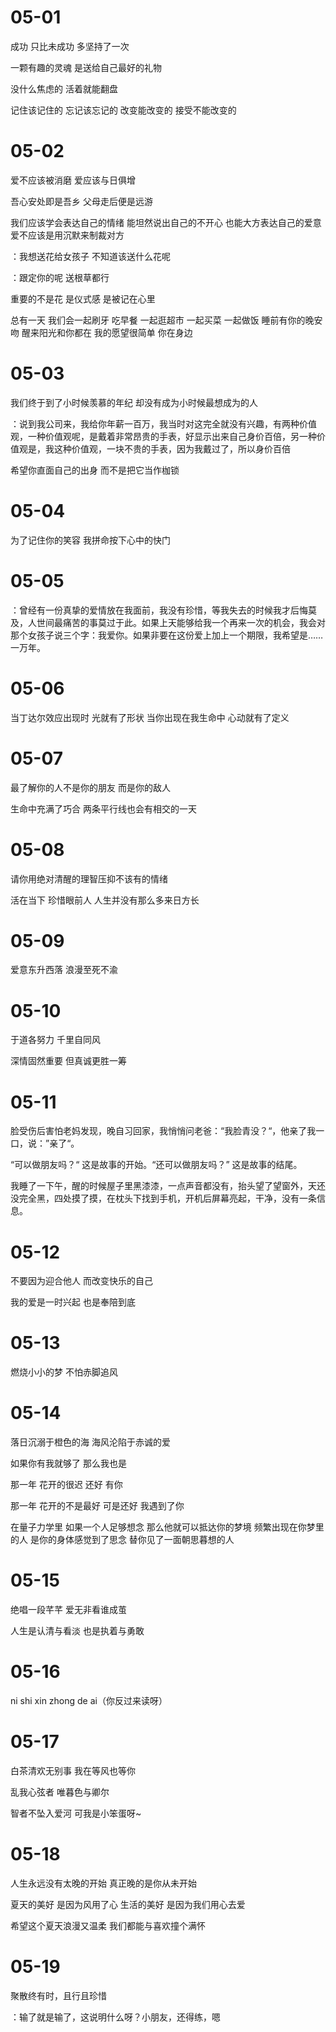 # 05-01

成功 只比未成功 多坚持了一次

一颗有趣的灵魂 是送给自己最好的礼物

没什么焦虑的 活着就能翻盘

记住该记住的 忘记该忘记的 改变能改变的 接受不能改变的

# 05-02

爱不应该被消磨 爱应该与日俱增

吾心安处即是吾乡 父母走后便是远游

我们应该学会表达自己的情绪 能坦然说出自己的不开心 也能大方表达自己的爱意 爱不应该是用沉默来制裁对方

：我想送花给女孩子 不知道该送什么花呢

：跟定你的呢 送根草都行

重要的不是花 是仪式感 是被记在心里

总有一天 我们会一起刷牙 吃早餐 一起逛超市 一起买菜 一起做饭 睡前有你的晚安吻 醒来阳光和你都在 我的愿望很简单 你在身边

# 05-03

我们终于到了小时候羡慕的年纪 却没有成为小时候最想成为的人

：说到我公司来，我给你年薪一百万，我当时对这完全就没有兴趣，有两种价值观，一种价值观呢，是戴着非常昂贵的手表，好显示出来自己身价百倍，另一种价值观是，我这种价值观，一块不贵的手表，因为我戴过了，所以身价百倍

希望你直面自己的出身 而不是把它当作枷锁

# 05-04

为了记住你的笑容 我拼命按下心中的快门

# 05-05

：曾经有一份真挚的爱情放在我面前，我没有珍惜，等我失去的时候我才后悔莫及，人世间最痛苦的事莫过于此。如果上天能够给我一个再来一次的机会，我会对那个女孩子说三个字：我爱你。如果非要在这份爱上加上一个期限，我希望是…… 一万年。

# 05-06

当丁达尔效应出现时 光就有了形状 当你出现在我生命中 心动就有了定义

# 05-07

最了解你的人不是你的朋友 而是你的敌人

生命中充满了巧合 两条平行线也会有相交的一天

# 05-08

请你用绝对清醒的理智压抑不该有的情绪

活在当下 珍惜眼前人 人生并没有那么多来日方长

# 05-09

爱意东升西落 浪漫至死不渝

# 05-10

于道各努力 千里自同风

深情固然重要 但真诚更胜一筹

# 05-11

脸受伤后害怕老妈发现，晚自习回家，我悄悄问老爸：“我脸青没？“，他亲了我一口，说：”亲了“。

“可以做朋友吗？“ 这是故事的开始。“还可以做朋友吗？” 这是故事的结尾。

我睡了一下午，醒的时候屋子里黑漆漆，一点声音都没有，抬头望了望窗外，天还没完全黑，四处摸了摸，在枕头下找到手机，开机后屏幕亮起，干净，没有一条信息。

# 05-12

不要因为迎合他人 而改变快乐的自己

我的爱是一时兴起 也是奉陪到底

# 05-13

燃烧小小的梦 不怕赤脚追风

# 05-14

落日沉溺于橙色的海 海风沦陷于赤诚的爱

如果你有我就够了 那么我也是

那一年 花开的很迟 还好 有你

那一年 花开的不是最好 可是还好 我遇到了你

在量子力学里 如果一个人足够想念 那么他就可以抵达你的梦境 频繁出现在你梦里的人 是你的身体感觉到了思念 替你见了一面朝思暮想的人

# 05-15

绝唱一段芊芊 爱无非看谁成茧

人生是认清与看淡 也是执着与勇敢

# 05-16

ni shi xin zhong de ai（你反过来读呀）

# 05-17

白茶清欢无别事 我在等风也等你

乱我心弦者 唯暮色与卿尔

智者不坠入爱河 可我是小笨蛋呀~

# 05-18

人生永远没有太晚的开始 真正晚的是你从未开始

夏天的美好 是因为风用了心 生活的美好 是因为我们用心去爱

希望这个夏天浪漫又温柔 我们都能与喜欢撞个满怀

# 05-19

聚散终有时，且行且珍惜

：输了就是输了，这说明什么呀？小朋友，还得练，嗯





